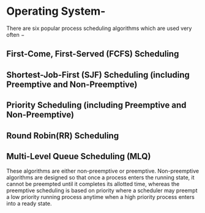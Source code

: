 # Operating System-

There are six popular process scheduling algorithms which are used very often −

## First-Come, First-Served (FCFS) Scheduling
## Shortest-Job-First (SJF) Scheduling  (including Preemptive and Non-Preemptive)
## Priority Scheduling (including Preemptive and Non-Preemptive)
## Round Robin(RR) Scheduling
## Multi-Level Queue Scheduling (MLQ) 

These algorithms are either non-preemptive or preemptive. Non-preemptive algorithms are designed so that once a process enters the running state, it cannot be preempted until it completes its allotted time, whereas the preemptive scheduling is based on priority where a scheduler may preempt a low priority running process anytime when a high priority process enters into a ready state.
